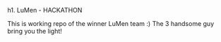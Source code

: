 h1. LuMen - HACKATHON

This is working repo of the winner LuMen team :) 
The 3 handsome guy bring you the light!